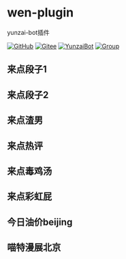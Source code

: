 # wen-plugin
yunzai-bot插件

[![GitHub](https://img.shields.io/badge/GitHub-wenmoux-black?style=flat-square&logo=github)](https://github.com/wenmoux/wen-plugin) [![Gitee](https://img.shields.io/badge/Gitee-wenmoux-black?style=flat-square&logo=gitee)](https://gitee.com/wenmoux/wen-plugin) [![YunzaiBot](https://img.shields.io/badge/Yunzai-v3.0.0-black?style=flat-square&logo=dependabot)](https://gitee.com/Le-niao/Yunzai-Bot) [![Group](https://img.shields.io/badge/群号-1016703429-red?style=flat-square&logo=GroupMe&logoColor=white)](http://jq.qq.com/?_wv=1027&k=NibRSHve)


## 来点段子1
## 来点段子2 
## 来点渣男
## 来点热评
## 来点毒鸡汤 
## 来点彩虹屁
## 今日油价beijing
## 喵特漫展北京

